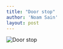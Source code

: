 ```yaml
---
title: "Door stop"
author: 'Noam Sain'
layout: post
---
```


![Door stop](https://2.bp.blogspot.com/_8aN4krk1nsk/TJn9OeqFeFI/AAAAAAAAAfk/t0I1stj0cyk/s1600/photo.JPG "Door stop")
